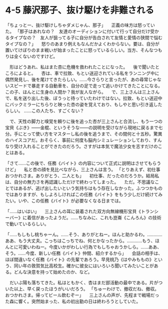 # 4-5 藤沢那子、抜け駆けを非難される

「ちょっとー、抜け駆けしちゃダメじゃん、那子」
　正義の味方は怒っていた。
「那子はあれなの？　友達のオーディションに付いて行って自分だけ受かるタイプなの？　友人が狙ってる子に自分が告白されて友情と愛情の狭間で悩むタイプなの？」
　怒りのあまり例えもなんだかよくわからない。要は、自分が置いてけぼりのまま戦いが始まったことに怒っているらしい。当方、そんなつもりは全くないのですけど。

　形はどうあれ、私はまた杏に危機を救われたことになった。
　後で聞いたところによると。
　杏は、車で拉致、もとい送迎されている私をランニング中に偶然発見し、後を尾けてきたらしい。……今さらりと言ったが、あの尋常じゃないスピードで暴走する自動車を、自分の足で走って追いかけてきたことになる。この子、ほんとに生身の人間か？我が友人ながら。
　で、三上さんは三上さんで、私を送り出した後、ぼうっと待っていたわけではない。拉致、もとい送迎中にバックミラーにちらりと映った杏の姿を覚えており、もしやと思い引き返したらしい。
……この人たち、すごくない？

　で、天性の脚力と嗅覚を頼りに後を追った杏が三上さんと合流し、もう一つの宝貝《ぶき》――金棍、というそうな――の説明を受けながら現地に戻るまで七分。手にとって使い方をマスターし私の後を追うまで、その間何と十五秒。驚異のハイスコアだ。おそらく、事前に何度も脳内シミュレーションしており、すんなり受け入れることができたのだろう。さすがは本気で魔法少女を志すだけのことはある。

「さて……この後で、任務《バイト》の内容について正式に説明はさせてもらうけど」
　私と杏の顔を見比べながら、三上さんは言う。
「とりあえず、初仕事おつかれさま。ありがとう、二人とも」
　初仕事、だったのだろうか。結局私は、自分の無力さを再認識しただけで終わってしまった。
　ただ。不思議なことではあるが、逃げ出したいという気持ちはもう存在しなかった。ふつつかものではありますが、もしよろしければこの任務《バイト》をもう少しだけ続けてみたい。いや、この任務《バイト》が必要なくなる日までは。

「……はいはい」
　三上さんの耳に装着された双方向無線機形宝貝《トランシーバー》に着信があったようだ。……ちなみに、これも崑崙《こんろん》の技術で動いているらしい。

「……もしもし桃ちゃーん。……そう、ありがとねー。ほんと助かるわ。…………ああ、もう大丈夫。こっちはこっちでね、何とかなったから。…………もう、ほんとに可愛いわねー。今度いかがわしい行為でもしちゃおうかしら。……ああ、そう。……今度、新しい任務《バイト》仲間、紹介するから」
　会話の相手は、ほぼ間違いなく任務《バイト》の先輩であろう。早見桃乃《はやみももの》という、同い年の敦賀気比高校生。確かに彼女にはいろいろ聞いてみたいことがある。どんな決意を持って始めたのか、など。

　だいぶ陽も落ちてきた。私はともかく、杏はまだ部活動の最中である。片がついた以上、早く戻ったほうがいいだろう。
「ちゅーわけで、撤収だね、撤収。おつかれさま。帰ってビール飲むぞー」
　三上さんの声が、先程まで戦場だった森に響く。突然始まった、私の初出勤の日は終わろうとしていた。